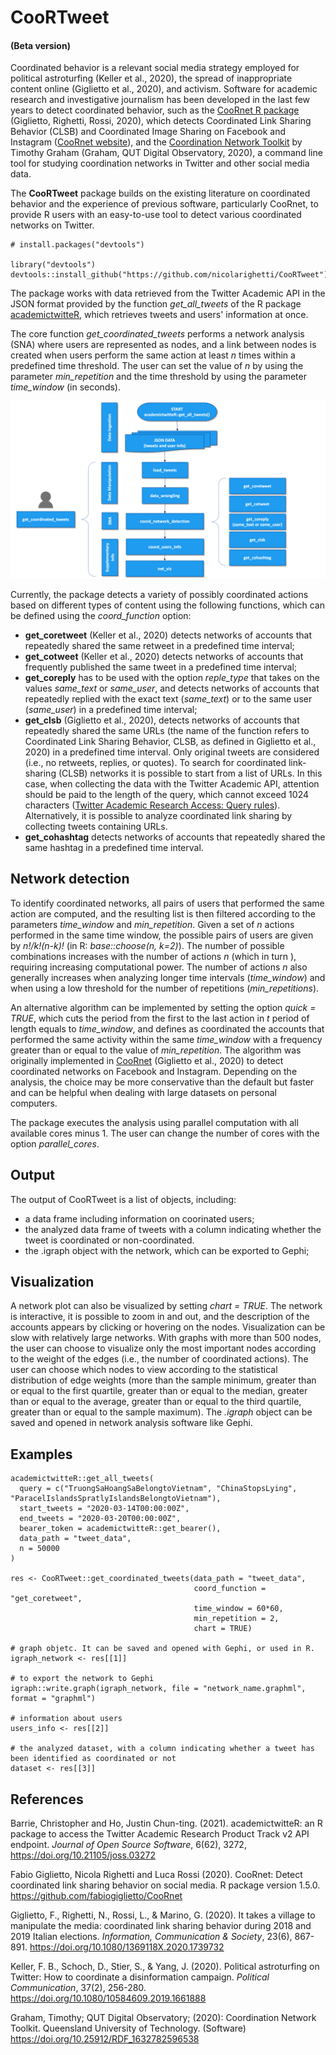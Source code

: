 # CooRTweet

#### (Beta version)

Coordinated behavior is a relevant social media strategy employed for political astroturfing (Keller et al., 2020), the spread of inappropriate content online (Giglietto et al., 2020), and activism. Software for academic research and investigative journalism has been developed in the last few years to detect coordinated behavior, such as the [CooRnet R package](https://github.com/fabiogiglietto/CooRnet) (Giglietto, Righetti, Rossi, 2020), which detects Coordinated Link Sharing Behavior (CLSB) and Coordinated Image Sharing on Facebook and Instagram ([CooRnet website](http://coornet.org)), and the [Coordination Network Toolkit](https://github.com/QUT-Digital-Observatory/coordination-network-toolkit/blob/main/README.md) by Timothy Graham (Graham, QUT Digital Observatory, 2020), a command line tool for studying coordination networks in Twitter and other social media data.

The **CooRTweet** package builds on the existing literature on coordinated behavior and the experience of previous software, particularly CooRnet, to provide R users with an easy-to-use tool to detect various coordinated networks on Twitter.

```
# install.packages("devtools")

library("devtools")
devtools::install_github("https://github.com/nicolarighetti/CooRTweet")
```

The package works with data retrieved from the Twitter Academic API in the JSON format provided by the function *get_all_tweets* of the R package [academictwitteR](https://github.com/cjbarrie/academictwitteR), which retrieves tweets and users' information at once.

The core function *get_coordinated_tweets* performs a network analysis (SNA) where users are represented as nodes, and a link between nodes is created when users perform the same action at least *n* times within a predefined time threshold. The user can set the value of *n* by using the parameter *min_repetition* and the time threshold by using the parameter *time_window* (in seconds).

![Structure of the CooRTweet package](additional_documentation/CooRTweet_scheme.png)

Currently, the package detects a variety of possibly coordinated actions based on different types of content using the following functions, which can be defined using the *coord_function* option:

  -	**get_coretweet** (Keller et al., 2020) detects networks of accounts that repeatedly shared the same retweet in a predefined time interval;
  -	**get_cotweet** (Keller et al., 2020) detects networks of accounts that frequently published the same tweet in a predefined time interval;
  -	**get_coreply** has to be used with the option *reple_type* that takes on the values *same_text* or *same_user*, and detects networks of accounts that repeatedly replied with the exact text (*same_text*) or to the same user (*same_user*) in a predefined time interval;
  -	**get_clsb** (Giglietto et al., 2020), detects networks of accounts that repeatedly shared the same URLs (the name of the function refers to Coordinated Link Sharing Behavior, CLSB, as defined in Giglietto et al., 2020) in a predefined time interval. Only original tweets are considered (i.e., no retweets, replies, or quotes). To search for coordinated link-sharing (CLSB) networks it is possible to start from a list of URLs. In this case, when collecting the data with the Twitter Academic API, attention should be paid to the length of the query, which cannot exceed 1024 characters ([Twitter Academic Research Access: Query rules](https://developer.twitter.com/en/products/twitter-api/academic-research)). Alternatively, it is possible to analyze coordinated link sharing by collecting tweets containing URLs.
  -	**get_cohashtag** detects networks of accounts that repeatedly shared the same hashtag in a predefined time interval.

## Network detection

To identify coordinated networks, all pairs of users that performed the same action are computed, and the resulting list is then filtered according to the parameters *time_window* and *min_repetition*. Given a set of *n* actions performed in the same time window, the possible pairs of users are given by *n!/k!(n-k)!* (in R: *base::choose(n, k=2)*). The number of possible combinations increases with the number of actions *n* (which in turn ), requiring increasing computational power. The number of actions *n* also generally increases when analyzing longer time intervals (*time_window*) and when using a low threshold for the number of repetitions (*min_repetitions*).

An alternative algorithm can be implemented by setting the option *quick = TRUE*, which cuts the period from the first to the last action in *t* period of length equals to *time_window*, and defines as coordinated the accounts that performed the same activity within the same *time_window* with a frequency greater than or equal to the value of *min_repetition*. The algorithm was originally implemented in [CooRnet](https://github.com/fabiogiglietto/CooRnet) (Giglietto et al., 2020) to detect coordinated networks on Facebook and Instagram. Depending on the analysis, the choice may be more conservative than the default but faster and can be helpful when dealing with large datasets on personal computers.

The package executes the analysis using parallel computation with all available cores minus 1. The user can change the number of cores with the option *parallel_cores*.

## Output

The output of CooRTweet is a list of objects, including:

  -	a data frame including information on coorinated users;
  -	the analyzed data frame of tweets with a column indicating whether the tweet is coordinated or non-coordinated.
  -	the .igraph object with the network, which can be exported to Gephi;


## Visualization

A network plot can also be visualized by setting *chart = TRUE*. The network is interactive, it is possible to zoom in and out, and the description of the accounts appears by clicking or hovering on the nodes. Visualization can be slow with relatively large networks. With graphs with more than 500 nodes, the user can choose to visualize only the most important nodes according to the weight of the edges (i.e., the number of coordinated actions). The user can choose which nodes to view according to the statistical distribution of edge weights (more than the sample minimum, greater than or equal to the first quartile, greater than or equal to the median, greater than or equal to the average, greater than or equal to the third quartile, greater than or equal to the sample maximum). The *.igraph* object can be saved and opened in network analysis software like Gephi.

## Examples

```
academictwitteR::get_all_tweets(
  query = c("TruongSaHoangSaBelongtoVietnam", "ChinaStopsLying", "ParacelIslandsSpratlyIslandsBelongtoVietnam"),
  start_tweets = "2020-03-14T00:00:00Z",
  end_tweets = "2020-03-20T00:00:00Z",
  bearer_token = academictwitteR::get_bearer(),
  data_path = "tweet_data",
  n = 50000
)

res <- CooRTweet::get_coordinated_tweets(data_path = "tweet_data",
                                         coord_function = "get_coretweet",
                                         time_window = 60*60,
                                         min_repetition = 2,
                                         chart = TRUE)   
                                         
# graph objetc. It can be saved and opened with Gephi, or used in R.
igraph_network <- res[[1]]

# to export the network to Gephi
igraph::write.graph(igraph_network, file = "network_name.graphml", format = "graphml")

# information about users
users_info <- res[[2]]

# the analyzed dataset, with a column indicating whether a tweet has been identified as coordinated or not
dataset <- res[[3]]
```


## References

Barrie, Christopher and Ho, Justin Chun-ting. (2021). academictwitteR: an R package to access the Twitter Academic Research Product Track v2 API endpoint. *Journal of Open Source Software*, 6(62), 3272, https://doi.org/10.21105/joss.03272

Fabio Giglietto, Nicola Righetti and Luca Rossi (2020). CooRnet: Detect coordinated link sharing behavior on social media. R package version 1.5.0. https://github.com/fabiogiglietto/CooRnet
  
Giglietto, F., Righetti, N., Rossi, L., & Marino, G. (2020). It takes a village to manipulate the media: coordinated link sharing behavior during 2018 and 2019 Italian elections. *Information, Communication & Society*, 23(6), 867-891. https://doi.org/10.1080/1369118X.2020.1739732

Keller, F. B., Schoch, D., Stier, S., & Yang, J. (2020). Political astroturfing on Twitter: How to coordinate a disinformation campaign. *Political Communication*, 37(2), 256-280. https://doi.org/10.1080/10584609.2019.1661888 

Graham, Timothy; QUT Digital Observatory; (2020): Coordination Network Toolkit. Queensland University of Technology. (Software) https://doi.org/10.25912/RDF_1632782596538
